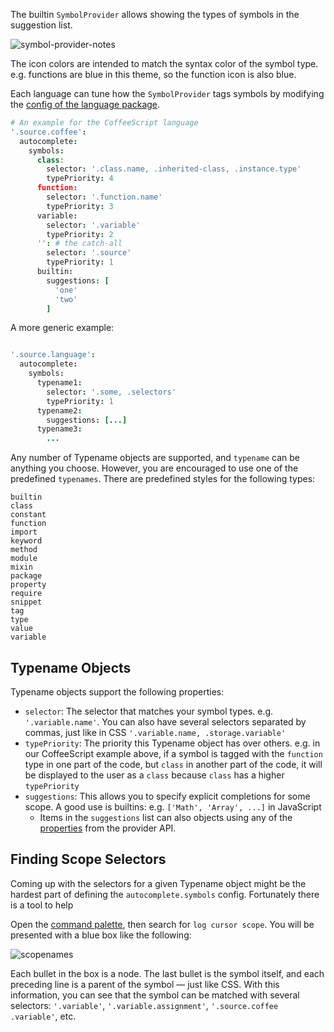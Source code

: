 The builtin `SymbolProvider` allows showing the types of symbols in the suggestion list.

![symbol-provider-notes](https://cloud.githubusercontent.com/assets/69169/7171361/0ab904d2-e38c-11e4-9c09-7657b7cb7824.jpg)

The icon colors are intended to match the syntax color of the symbol type. e.g. functions are blue in this theme, so the function icon is also blue.

Each language can tune how the `SymbolProvider` tags symbols by modifying the [config of the language package](https://github.com/atom/language-coffee-script/blob/d86c8963dcee0ab811da05a175b2218045d0c124/settings/language-coffee-script.cson#L5).

```coffee
# An example for the CoffeeScript language
'.source.coffee':
  autocomplete:
    symbols:
      class:
        selector: '.class.name, .inherited-class, .instance.type'
        typePriority: 4
      function:
        selector: '.function.name'
        typePriority: 3
      variable:
        selector: '.variable'
        typePriority: 2
      '': # the catch-all
        selector: '.source'
        typePriority: 1
      builtin:
        suggestions: [
          'one'
          'two'
        ]
```

A more generic example:

```coffee

'.source.language':
  autocomplete:
    symbols:
      typename1:
        selector: '.some, .selectors'
        typePriority: 1
      typename2:
        suggestions: [...]
      typename3:
        ...
```

Any number of Typename objects are supported, and `typename` can be anything you choose. However, you are encouraged to use one of the predefined `typenames`. There are predefined styles for the following types:

```
builtin
class
constant
function
import
keyword
method
module
mixin
package
property
require
snippet
tag
type
value
variable
```

## Typename Objects

Typename objects support the following properties:

* `selector`: The selector that matches your symbol types. e.g. `'.variable.name'`. You can also have several selectors separated by commas, just like in CSS `'.variable.name, .storage.variable'`
* `typePriority`: The priority this Typename object has over others. e.g. in our CoffeeScript example above, if a symbol is tagged with the `function` type in one part of the code, but `class` in another part of the code, it will be displayed to the user as a `class` because `class` has a higher `typePriority`
* `suggestions`: This allows you to specify explicit completions for some scope. A good use is builtins: e.g. `['Math', 'Array', ...]` in JavaScript
  * Items in the `suggestions` list can also objects using any of the [properties](https://github.com/atom-community/autocomplete-plus/wiki/Provider-API#suggestions) from the provider API.

## Finding Scope Selectors

Coming up with the selectors for a given Typename object might be the hardest part of defining the `autocomplete.symbols` config. Fortunately there is a tool to help

Open the [command palette](https://atom.io/docs/latest/getting-started-atom-basics#command-palette), then search for `log cursor scope`. You will be presented with a blue box like the following:

![scopenames](https://cloud.githubusercontent.com/assets/69169/7171634/db81bfca-e38f-11e4-9319-4e060282d3a7.png)

Each bullet in the box is a node. The last bullet is the symbol itself, and each preceding line is a parent of the symbol &mdash; just like CSS. With this information, you can see that the symbol can be matched with several selectors: `'.variable'`, `'.variable.assignment'`, `'.source.coffee .variable'`, etc.
